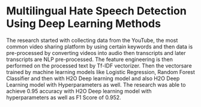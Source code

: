 # Multilingual Hate Speech Detection Using Deep Learning Methods

The research started with collecting data from the YouTube, the most common video sharing platform by using certain
keywords and then data is pre-processed by converting videos into audio then transcripts and later transcripts are NLP
pre-processed. The feature engineering is then performed on the processed text by Tf-IDF vectorizer. Then the vectorsare trained by machine learning models like Logistic Regression, Random Forest Classifier and then with H2O Deep
learning model and also H2O Deep Learning model with Hyperparameters as well. The research was able to achieve
0.95 accuracy with H2O Deep learning model with hyperparameters as well as F1 Score of 0.952.
